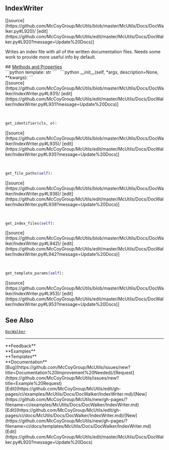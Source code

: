 ## <a id="McUtils.McUtils.Docs.DocWalker.IndexWriter">IndexWriter</a> 

<div class="docs-source-link" markdown="1">
[[source](https://github.com/McCoyGroup/McUtils/blob/master/McUtils/Docs/DocWalker.py#L920)/
[edit](https://github.com/McCoyGroup/McUtils/edit/master/McUtils/Docs/DocWalker.py#L920?message=Update%20Docs)]
</div>

Writes an index file with all of the
written documentation files.
Needs some work to provide more useful info by default.







<div class="collapsible-section">
 <div class="collapsible-section collapsible-section-header" markdown="1">
## <a class="collapse-link" data-toggle="collapse" href="#methods" markdown="1"> Methods and Properties</a> <a class="float-right" data-toggle="collapse" href="#methods"><i class="fa fa-chevron-down"></i></a>
 </div>
 <div class="collapsible-section collapsible-section-body collapse show" id="methods" markdown="1">
 ```python
template: str
```
<a id="McUtils.McUtils.Docs.DocWalker.IndexWriter.__init__" class="docs-object-method">&nbsp;</a> 
```python
__init__(self, *args, description=None, **kwargs): 
```
<div class="docs-source-link" markdown="1">
[[source](https://github.com/McCoyGroup/McUtils/blob/master/McUtils/Docs/DocWalker/IndexWriter.py#L931)/
[edit](https://github.com/McCoyGroup/McUtils/edit/master/McUtils/Docs/DocWalker/IndexWriter.py#L931?message=Update%20Docs)]
</div>


<a id="McUtils.McUtils.Docs.DocWalker.IndexWriter.get_identifier" class="docs-object-method">&nbsp;</a> 
```python
get_identifier(cls, o): 
```
<div class="docs-source-link" markdown="1">
[[source](https://github.com/McCoyGroup/McUtils/blob/master/McUtils/Docs/DocWalker/IndexWriter.py#L935)/
[edit](https://github.com/McCoyGroup/McUtils/edit/master/McUtils/Docs/DocWalker/IndexWriter.py#L935?message=Update%20Docs)]
</div>


<a id="McUtils.McUtils.Docs.DocWalker.IndexWriter.get_file_paths" class="docs-object-method">&nbsp;</a> 
```python
get_file_paths(self): 
```
<div class="docs-source-link" markdown="1">
[[source](https://github.com/McCoyGroup/McUtils/blob/master/McUtils/Docs/DocWalker/IndexWriter.py#L938)/
[edit](https://github.com/McCoyGroup/McUtils/edit/master/McUtils/Docs/DocWalker/IndexWriter.py#L938?message=Update%20Docs)]
</div>


<a id="McUtils.McUtils.Docs.DocWalker.IndexWriter.get_index_files" class="docs-object-method">&nbsp;</a> 
```python
get_index_files(self): 
```
<div class="docs-source-link" markdown="1">
[[source](https://github.com/McCoyGroup/McUtils/blob/master/McUtils/Docs/DocWalker/IndexWriter.py#L942)/
[edit](https://github.com/McCoyGroup/McUtils/edit/master/McUtils/Docs/DocWalker/IndexWriter.py#L942?message=Update%20Docs)]
</div>


<a id="McUtils.McUtils.Docs.DocWalker.IndexWriter.get_template_params" class="docs-object-method">&nbsp;</a> 
```python
get_template_params(self): 
```
<div class="docs-source-link" markdown="1">
[[source](https://github.com/McCoyGroup/McUtils/blob/master/McUtils/Docs/DocWalker/IndexWriter.py#L953)/
[edit](https://github.com/McCoyGroup/McUtils/edit/master/McUtils/Docs/DocWalker/IndexWriter.py#L953?message=Update%20Docs)]
</div>
 </div>
</div>










## See Also
[`DocWalker`](DocWalker.md)

---


<div markdown="1" class="text-secondary">
<div class="container">
  <div class="row">
   <div class="col" markdown="1">
**Feedback**   
</div>
   <div class="col" markdown="1">
**Examples**   
</div>
   <div class="col" markdown="1">
**Templates**   
</div>
   <div class="col" markdown="1">
**Documentation**   
</div>
   <div class="col" markdown="1">
   
</div>
   <div class="col" markdown="1">
   
</div>
   <div class="col" markdown="1">
   
</div>
</div>
  <div class="row">
   <div class="col" markdown="1">
[Bug](https://github.com/McCoyGroup/McUtils/issues/new?title=Documentation%20Improvement%20Needed)/[Request](https://github.com/McCoyGroup/McUtils/issues/new?title=Example%20Request)   
</div>
   <div class="col" markdown="1">
[Edit](https://github.com/McCoyGroup/McUtils/edit/gh-pages/ci/examples/McUtils/Docs/DocWalker/IndexWriter.md)/[New](https://github.com/McCoyGroup/McUtils/new/gh-pages/?filename=ci/examples/McUtils/Docs/DocWalker/IndexWriter.md)   
</div>
   <div class="col" markdown="1">
[Edit](https://github.com/McCoyGroup/McUtils/edit/gh-pages/ci/docs/McUtils/Docs/DocWalker/IndexWriter.md)/[New](https://github.com/McCoyGroup/McUtils/new/gh-pages/?filename=ci/docs/templates/McUtils/Docs/DocWalker/IndexWriter.md)   
</div>
   <div class="col" markdown="1">
[Edit](https://github.com/McCoyGroup/McUtils/edit/master/McUtils/Docs/DocWalker.py#L920?message=Update%20Docs)   
</div>
   <div class="col" markdown="1">
   
</div>
   <div class="col" markdown="1">
   
</div>
   <div class="col" markdown="1">
   
</div>
</div>
</div>
</div>